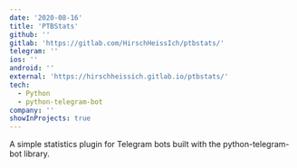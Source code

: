 ```yaml
---
date: '2020-08-16'
title: 'PTBStats'
github: ''
gitlab: 'https://gitlab.com/HirschHeissIch/ptbstats/'
telegram: ''
ios: ''
android: ''
external: 'https://hirschheissich.gitlab.io/ptbstats/'
tech:
  - Python
  - python-telegram-bot
company: ''
showInProjects: true
---
```


A simple statistics plugin for Telegram bots built with the python-telegram-bot library.
